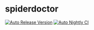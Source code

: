 # spiderdoctor
[![Auto Release Version](https://github.com/spidernet-io/spiderdoctor/actions/workflows/auto-release.yaml/badge.svg)](https://github.com/spidernet-io/spiderdoctor/actions/workflows/auto-release.yaml)
[![Auto Nightly CI](https://github.com/spidernet-io/spiderdoctor/actions/workflows/auto-nightly-ci.yaml/badge.svg)](https://github.com/spidernet-io/spiderdoctor/actions/workflows/auto-nightly-ci.yaml)
